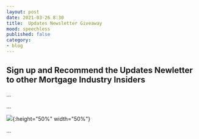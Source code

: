 ```yaml
---
layout: post
date: 2021-03-26 8:30
title:  Updates Newsletter Giveaway
mood: speechless
published: false
category: 
- blog
---
```




## Sign up and Recommend the Updates Newletter to other Mortgage Industry Insiders

<div data-vl-widget="embedForm"></div>


...
<!--more-->


...


![  ](/assets/images/screenshots/.png){:height="50%" width="50%"}

...

<script>!function(){var a=window.VL=window.VL||{};return a.instances=a.instances||{},a.invoked?void(window.console&&console.error&&console.error("VL snippet loaded twice.")):(a.invoked=!0,void(a.load=function(b,c,d){var e={};e.publicToken=b,e.config=c||{};var f=document.createElement("script");f.type="text/javascript",f.id="vrlps-js",f.defer=!0,f.src="https://app.viral-loops.com/client/vl/vl.min.js";var g=document.getElementsByTagName("script")[0];return g.parentNode.insertBefore(f,g),f.onload=function(){a.setup(e),a.instances[b]=e},e.identify=e.identify||function(a,b){e.afterLoad={identify:{userData:a,cb:b}}},e.pendingEvents=[],e.track=e.track||function(a,b){e.pendingEvents.push({event:a,cb:b})},e.pendingHooks=[],e.addHook=e.addHook||function(a,b){e.pendingHooks.push({name:a,cb:b})},e.$=e.$||function(a){e.pendingHooks.push({name:"ready",cb:a})},e}))}();var campaign=VL.load("XBmA6SE8CH8DdTQw5qXAaDNPe8A",{autoLoadWidgets:!0});</script>

